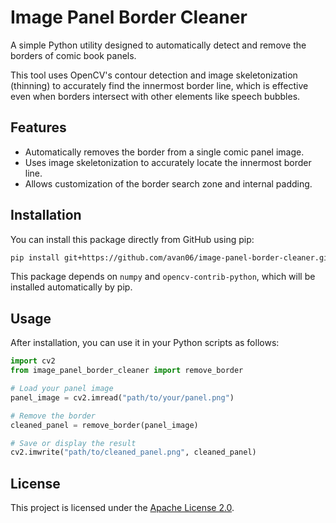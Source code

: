 # Image Panel Border Cleaner

A simple Python utility designed to automatically detect and remove the borders of comic book panels.

This tool uses OpenCV's contour detection and image skeletonization (thinning) to accurately find the innermost border line, which is effective even when borders intersect with other elements like speech bubbles.

## Features

-   Automatically removes the border from a single comic panel image.
-   Uses image skeletonization to accurately locate the innermost border line.
-   Allows customization of the border search zone and internal padding.

## Installation

You can install this package directly from GitHub using pip:

```bash
pip install git+https://github.com/avan06/image-panel-border-cleaner.git
```

This package depends on `numpy` and `opencv-contrib-python`, which will be installed automatically by pip.

## Usage

After installation, you can use it in your Python scripts as follows:

```python
import cv2
from image_panel_border_cleaner import remove_border

# Load your panel image
panel_image = cv2.imread("path/to/your/panel.png")

# Remove the border
cleaned_panel = remove_border(panel_image)

# Save or display the result
cv2.imwrite("path/to/cleaned_panel.png", cleaned_panel)
```

## License

This project is licensed under the [Apache License 2.0](LICENSE).